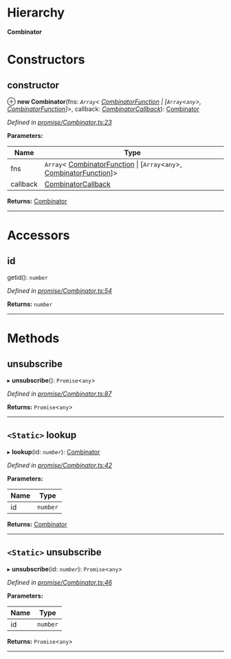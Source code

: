 

# Hierarchy

**Combinator**

# Constructors

<a id="constructor"></a>

##  constructor

⊕ **new Combinator**(fns: *`Array`< [CombinatorFunction](../modules/_promise_combinator_.md#combinatorfunction) &#124; [`Array`<`any`>, [CombinatorFunction](../modules/_promise_combinator_.md#combinatorfunction)]>*, callback: *[CombinatorCallback](../modules/_promise_combinator_.md#combinatorcallback)*): [Combinator](_promise_combinator_.combinator.md)

*Defined in [promise/Combinator.ts:23](https://github.com/polkadot-js/api/blob/e802b8e/packages/api/src/promise/Combinator.ts#L23)*

**Parameters:**

| Name | Type |
| ------ | ------ |
| fns | `Array`< [CombinatorFunction](../modules/_promise_combinator_.md#combinatorfunction) &#124; [`Array`<`any`>, [CombinatorFunction](../modules/_promise_combinator_.md#combinatorfunction)]> |
| callback | [CombinatorCallback](../modules/_promise_combinator_.md#combinatorcallback) |

**Returns:** [Combinator](_promise_combinator_.combinator.md)

___

# Accessors

<a id="id"></a>

##  id

getid(): `number`

*Defined in [promise/Combinator.ts:54](https://github.com/polkadot-js/api/blob/e802b8e/packages/api/src/promise/Combinator.ts#L54)*

**Returns:** `number`

___

# Methods

<a id="unsubscribe"></a>

##  unsubscribe

▸ **unsubscribe**(): `Promise`<`any`>

*Defined in [promise/Combinator.ts:87](https://github.com/polkadot-js/api/blob/e802b8e/packages/api/src/promise/Combinator.ts#L87)*

**Returns:** `Promise`<`any`>

___
<a id="lookup"></a>

## `<Static>` lookup

▸ **lookup**(id: *`number`*): [Combinator](_promise_combinator_.combinator.md)

*Defined in [promise/Combinator.ts:42](https://github.com/polkadot-js/api/blob/e802b8e/packages/api/src/promise/Combinator.ts#L42)*

**Parameters:**

| Name | Type |
| ------ | ------ |
| id | `number` |

**Returns:** [Combinator](_promise_combinator_.combinator.md)

___
<a id="unsubscribe-1"></a>

## `<Static>` unsubscribe

▸ **unsubscribe**(id: *`number`*): `Promise`<`any`>

*Defined in [promise/Combinator.ts:46](https://github.com/polkadot-js/api/blob/e802b8e/packages/api/src/promise/Combinator.ts#L46)*

**Parameters:**

| Name | Type |
| ------ | ------ |
| id | `number` |

**Returns:** `Promise`<`any`>

___

